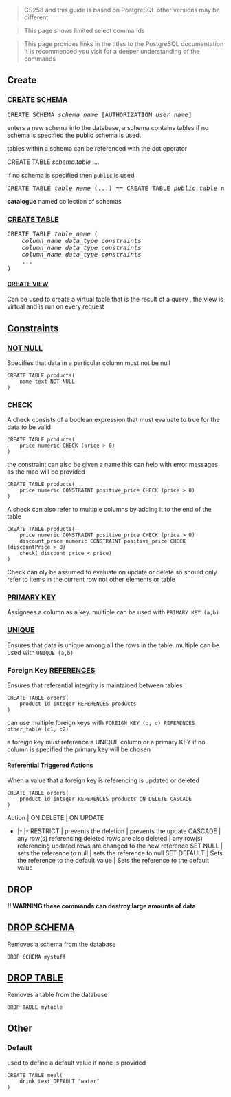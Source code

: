 
> CS258 and this guide is based on PostgreSQL other versions may be different

> This page shows limited select commands

> This page provides links in the titles to the PostgreSQL documentation It is recommenced you visit for a deeper understanding of the commands

## Create

### [CREATE SCHEMA](https://www.postgresql.org/files/documentation/pdf/14/postgresql-14-A4.pdf#page=1722)

<pre>CREATE SCHEMA <i>schema_name</i> [AUTHORIZATION <i>user_name</i>]</pre>

enters a new schema into the database, a schema contains tables if no schema is specified the public schema is used.

tables within a schema can be referenced with the dot operator 

CREATE TABLE _schema.table_ ....

if no schema is specified then `public` is used

<pre>
CREATE TABLE <i>table_name</i> (...) == CREATE TABLE <i>public.table_name</i> (...)
</pre>

**catalogue** named collection of schemas

### [CREATE TABLE](https://www.postgresql.org/files/documentation/pdf/14/postgresql-14-A4.pdf#page=1738)

<pre>
CREATE TABLE <i>table_name</i> (
    <i>column_name</i> <i>data_type</i> <i>constraints</i>
    <i>column_name</i> <i>data_type</i> <i>constraints</i>
    <i>column_name</i> <i>data_type</i> <i>constraints</i>
    ...
)
</pre>

#### [CREATE VIEW](https://www.postgresql.org/files/documentation/pdf/14/postgresql-14-A4.pdf#page=1792)

Can be used to create a virtual table that is the result of a query , the view is virtual and is run on every request

## [Constraints](https://www.postgresql.org/files/documentation/pdf/14/postgresql-14-A4.pdf#page=98)

### [NOT NULL](https://www.postgresql.org/files/documentation/pdf/14/postgresql-14-A4.pdf#page=101)

Specifies that data in a particular column must not be null

```
CREATE TABLE products(
    name text NOT NULL
)
```

### [CHECK](https://www.postgresql.org/files/documentation/pdf/14/postgresql-14-A4.pdf#page=99)

A check consists of a boolean expression that must evaluate to true for the data to be valid

```
CREATE TABLE products(
    price numeric CHECK (price > 0)
)
```
the constraint can also be given a name this can help with error messages as the mae will be provided
```
CREATE TABLE products(
    price numeric CONSTRAINT positive_price CHECK (price > 0)
)
```

A check can also refer to multiple columns by adding it to the end of the table

```
CREATE TABLE products(
    price numeric CONSTRAINT positive_price CHECK (price > 0)
    discount_price numeric CONSTRAINT positive_price CHECK (discountPrice > 0)
    check( discount_price < price)
)
```

Check can oly be assumed to evaluate on update or delete so should only refer to items in the current row not other elements or table

### [PRIMARY KEY](https://www.postgresql.org/files/documentation/pdf/14/postgresql-14-A4.pdf#page=103)

Assignees a column as a key. multiple can be used with `PRIMARY KEY (a,b)`

### [UNIQUE](https://www.postgresql.org/files/documentation/pdf/14/postgresql-14-A4.pdf#page=101)

Ensures that data is unique among all the rows in the table. multiple can be used with `UNIQUE (a,b)`

### Foreign Key [REFERENCES](https://www.postgresql.org/files/documentation/pdf/14/postgresql-14-A4.pdf#page=103)

Ensures that referential integrity is maintained between tables

```
CREATE TABLE orders(
    product_id integer REFERENCES products
)
```

can use multiple foreign keys with `FOREIGN KEY (b, c) REFERENCES other_table (c1, c2)`

a foreign key must reference a UNIQUE column or a primary KEY if no column is specified the primary key will be chosen

#### Referential Triggered Actions 

When a value that a foreign key is referencing is updated or deleted 

```
CREATE TABLE orders(
    product_id integer REFERENCES products ON DELETE CASCADE
)
```


Action | ON DELETE | ON UPDATE 
 - |- |- 
RESTRICT | prevents the deletion | prevents the update
CASCADE | any row(s) referencing deleted rows are also deleted | any row(s) referencing updated rows are changed to the new reference
SET NULL | sets the reference to null | sets the reference to null 
SET DEFAULT | Sets the reference to the default value | Sets the reference to the default value 

## DROP

**!! WARNING these commands can destroy large amounts of data**

## [DROP SCHEMA](https://www.postgresql.org/files/documentation/pdf/14/postgresql-14-A4.pdf#page=1843)

Removes a schema from the database

```
DROP SCHEMA mystuff
```

## [DROP TABLE](https://www.postgresql.org/files/documentation/pdf/14/postgresql-14-A4.pdf#page=1849)

Removes a table from the database

```
DROP TABLE mytable
```


## Other

### Default

used to define a default value if none is provided

```
CREATE TABLE meal(
    drink text DEFAULT "water"
)
```
